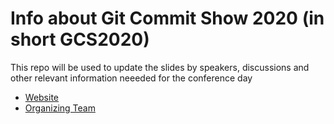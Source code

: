 # Info about Git Commit Show 2020  (in short GCS2020)

This repo will be used to update the slides by speakers, discussions and other relevant information neeeded for the conference day

* [Website](http://gitcommit.show/)
* [Organizing Team](http://bit.ly/teamgcs)

